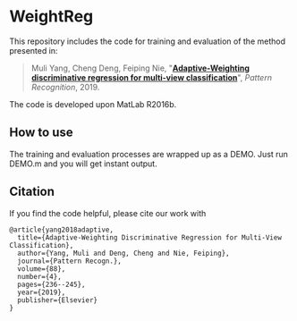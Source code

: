 # WeightReg

This repository includes the code for training and evaluation of the method presented in:

> Muli Yang, Cheng Deng, Feiping Nie, "[**Adaptive-Weighting discriminative regression for multi-view classification**](https://doi.org/10.1016/j.patcog.2018.11.015)", *Pattern Recognition*, 2019.

The code is developed upon MatLab R2016b.

## How to use

The training and evaluation processes are wrapped up as a DEMO.
Just run DEMO.m and you will get instant output.

## Citation

If you find the code helpful, please cite our work with

```
@article{yang2018adaptive,
  title={Adaptive-Weighting Discriminative Regression for Multi-View Classification},
  author={Yang, Muli and Deng, Cheng and Nie, Feiping},
  journal={Pattern Recogn.},
  volume={88},
  number={4},
  pages={236--245},
  year={2019},
  publisher={Elsevier}
}
```
